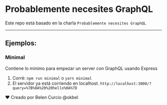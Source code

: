 # Probablemente necesites GraphQL
Este repo está basado en la charla `Probablemente necesites GraphQL`


--------


## Ejemplos:

### Minimal
Contiene lo minimo para empezar un server con GraphQL usando Express

1. Corré: `npm run minimal` o `yarn minimal`
2. El servidor ya está corriendo en localhost. `http://localhost:3000/?query=%7B%0A%20%20hello%0A%7D`
    

❤️ Creado por Belen Curcio @okbel





